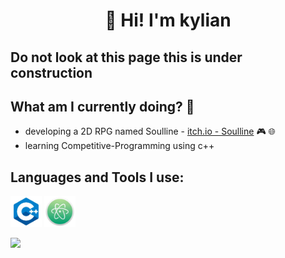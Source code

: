 
### <h1 align = "center">👋 Hi! I'm kylian</h1>

 ## Do not look at this page this is under construction

 ## What am I currently doing? 🧐

- developing a 2D RPG named Soulline - [itch.io - Soulline](https://soulworks.itch.io) 🎮 🌐
- learning Competitive-Programming using c++

 ## Languages and Tools I use:
 <img src="c++_logo.jpg" width="50" height="50"> <img src="atom_logo.jpg" width="50" height="50">

<img src="https://github-readme-stats.vercel.app/api?username=kylian-tm&&show_icons=true&title_color=ffffff&icon_color=bb2acf&text_color=daf7dc&bg_color=151515">
